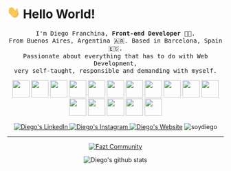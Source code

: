 # <img src="https://raw.githubusercontent.com/soydiego/soydiego/master/img/hi.gif" width="30px"> Hello World!</h2>

<p align="center">

  <samp>
    I'm Diego Franchina, <strong>Front-end Developer 👨‍💻</strong>.
    <br>
    From Buenos Aires, Argentina 🇦🇷. Based in Barcelona, Spain 🇪🇸.
    <br>
    Passionate about everything that has to do with Web Development, 
    <br>
    very self-taught, responsible and demanding with myself.
  </samp>
</p>

<p align="center">

<img width="40" height="40" ng-src="https://cdn.jsdelivr.net/gh/devicons/devicon/icons/html5/html5-original-wordmark.svg" src="https://cdn.jsdelivr.net/gh/devicons/devicon/icons/html5/html5-original-wordmark.svg">
<img width="40" height="40" ng-src="https://cdn.jsdelivr.net/gh/devicons/devicon/icons/css3/css3-original-wordmark.svg" src="https://cdn.jsdelivr.net/gh/devicons/devicon/icons/css3/css3-original-wordmark.svg">
<img width="40" height="40" ng-src="https://cdn.jsdelivr.net/gh/devicons/devicon/icons/sass/sass-original.svg" src="https://cdn.jsdelivr.net/gh/devicons/devicon/icons/sass/sass-original.svg">
<img width="40" height="40" ng-src="https://cdn.jsdelivr.net/gh/devicons/devicon/icons/bootstrap/bootstrap-plain-wordmark.svg" src="https://cdn.jsdelivr.net/gh/devicons/devicon/icons/bootstrap/bootstrap-plain-wordmark.svg">
<img width="40" height="40" ng-src="https://cdn.jsdelivr.net/gh/devicons/devicon/icons/tailwindcss/tailwindcss-original-wordmark.svg" src="https://cdn.jsdelivr.net/gh/devicons/devicon/icons/tailwindcss/tailwindcss-original-wordmark.svg">
<img width="40" height="40" width="40" height="40" ng-src="https://cdn.jsdelivr.net/gh/devicons/devicon/icons/javascript/javascript-original.svg" src="https://cdn.jsdelivr.net/gh/devicons/devicon/icons/javascript/javascript-original.svg">
<img width="40" height="40" ng-src="https://cdn.jsdelivr.net/gh/devicons/devicon/icons/react/react-original-wordmark.svg" src="https://cdn.jsdelivr.net/gh/devicons/devicon/icons/react/react-original-wordmark.svg">
<img width="40" height="40" ng-src="https://cdn.jsdelivr.net/gh/devicons/devicon/icons/redux/redux-original.svg" src="https://cdn.jsdelivr.net/gh/devicons/devicon/icons/redux/redux-original.svg">
<img width="40" height="40" ng-src="https://cdn.jsdelivr.net/gh/devicons/devicon/icons/firebase/firebase-plain-wordmark.svg" src="https://cdn.jsdelivr.net/gh/devicons/devicon/icons/firebase/firebase-plain-wordmark.svg">
<img width="40" height="40" ng-src="https://cdn.jsdelivr.net/gh/devicons/devicon/icons/php/php-original.svg" src="https://cdn.jsdelivr.net/gh/devicons/devicon/icons/php/php-original.svg">
<img width="40" height="40" ng-src="https://cdn.jsdelivr.net/gh/devicons/devicon/icons/mysql/mysql-original-wordmark.svg" src="https://cdn.jsdelivr.net/gh/devicons/devicon/icons/mysql/mysql-original-wordmark.svg">
<img width="40" height="40" ng-src="https://cdn.jsdelivr.net/gh/devicons/devicon/icons/wordpress/wordpress-original.svg" src="https://cdn.jsdelivr.net/gh/devicons/devicon/icons/wordpress/wordpress-original.svg">
<img width="40" height="40" ng-src="https://cdn.jsdelivr.net/gh/devicons/devicon/icons/linux/linux-original.svg" src="https://cdn.jsdelivr.net/gh/devicons/devicon/icons/linux/linux-original.svg">
<img width="40" height="40" ng-src="https://cdn.jsdelivr.net/gh/devicons/devicon/icons/git/git-original-wordmark.svg" src="https://cdn.jsdelivr.net/gh/devicons/devicon/icons/git/git-original-wordmark.svg">
<img width="40" height="40" ng-src="https://cdn.jsdelivr.net/gh/devicons/devicon/icons/photoshop/photoshop-plain.svg" src="https://cdn.jsdelivr.net/gh/devicons/devicon/icons/photoshop/photoshop-plain.svg">
<img width="40" height="40" ng-src="https://cdn.jsdelivr.net/gh/devicons/devicon/icons/illustrator/illustrator-plain.svg" src="https://cdn.jsdelivr.net/gh/devicons/devicon/icons/illustrator/illustrator-plain.svg">

</p>

<p align="center">

  <a href="https://www.linkedin.com/in/SoyDiegoF" target="_blank">
    <img alt="Diego's LinkedIn" src="https://img.shields.io/badge/LinkedIn-%230077B5.svg?&style=flat-square&logo=linkedin&logoColor=white&color=141321" alt="LinkedIn">
  </a>

  <a href="https://www.instagram.com/SoyDieg0" target="_blank">
    <img alt="Diego's Instagram" src="https://img.shields.io/badge/Instagram-%23E4405F.svg?&style=flat-square&logo=instagram&logoColor=white&color=141321" alt="Instagram">
  </a>

<a href="https://www.SoyDiego.com.ar">
    <img alt="Diego's Website" src="https://img.shields.io/badge/Website-%23E4405F.svg?&style=flat-square&logo=data:image/png;base64,iVBORw0KGgoAAAANSUhEUgAAABAAAAAQCAYAAAAf8/9hAAAACXBIWXMAAA7EAAAOxAGVKw4bAAABBklEQVQ4jZXSwUqCURDF8W8hIRLRIiRaiLSM1i1EJKQXixDpEaKnaNEyQkKkZwgJaR0Rrlz9WnwjjPZpdpfn3v+ZmXOnKHY4qOMGU3zjGZ1d2AIHePH7LNDdBR4H8IE+mrgPbbQN3k/wO9rprhn6fJtBDXvoZDjuekvjKrCOa7zhE085MLSiIxj+J7CTgKehjdFYhycpsKuAbvGIs1T5FQeb0p7hHA8Y4hiXoS/hwww3UtsztKPyomKUyQocBoPU9mnSu8qN+4q5Byszp4fLUPpregsXyu+sbfruQrnb0FyDl8aTlcAqDEbx8A5HyiXJgW2G06xVgY3/hJNJLzqZR/VhZWAV5wemZxHv9PwSqwAAAABJRU5ErkJggg==&logoColor=white&color=141321" alt="Website"></a>

<img src="https://komarev.com/ghpvc/?username=soydiego" alt="soydiego" />

</p>

---

<div align="center">

[![Fazt Community](https://img.shields.io/badge/Fazt%20Community%20Contributor-GitHub-red)](https://github.com/faztcommunity)

![Diego's github stats](https://github-readme-stats.vercel.app/api?username=SoyDiego&show_icons=true&theme=radical)

</div>
